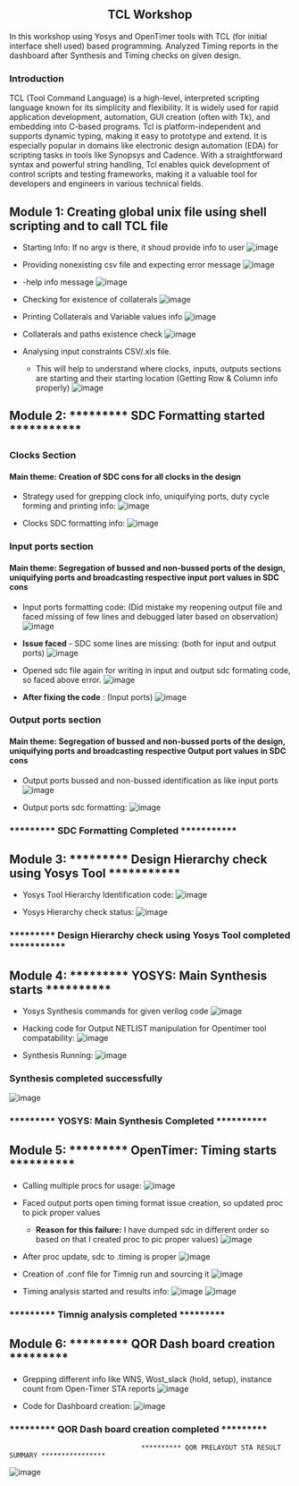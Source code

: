 ## <center>TCL Workshop</center> 
In this workshop using Yosys and OpenTimer tools with TCL (for initial interface shell used) based programming.
Analyzed Timing reports in the dashboard after Synthesis and Timing checks on given design.


### Introduction
TCL (Tool Command Language) is a high-level, interpreted scripting language known for its simplicity and flexibility. It is widely used for rapid application development, automation, GUI creation (often with Tk), and embedding into C-based programs. Tcl is platform-independent and supports dynamic typing, making it easy to prototype and extend. It is especially popular in domains like electronic design automation (EDA) for scripting tasks in tools like Synopsys and Cadence. With a straightforward syntax and powerful string handling, Tcl enables quick development of control scripts and testing frameworks, making it a valuable tool for developers and engineers in various technical fields.

## Module 1: Creating global unix file using shell scripting and to call TCL file

- Starting Info: If no argv is there, it shoud provide info to user
![image](https://github.com/user-attachments/assets/86f6226f-6654-4815-a151-ba6203c8b1fc)

- Providing nonexisting csv file and expecting error message
![image](https://github.com/user-attachments/assets/c7cdddee-6acf-472f-af85-b35a19688ce8)

- -help info message
![image](https://github.com/user-attachments/assets/1cb3de86-8f2e-4282-8e17-06908724061a)

- Checking for existence of collaterals
![image](https://github.com/user-attachments/assets/3fe7f6b2-53e1-435e-a209-06c59899d3e4)

- Printing Collaterals and Variable values info
![image](https://github.com/user-attachments/assets/330d6fb3-4117-4318-bf61-8061e5b9288d)

- Collaterals and paths existence check
![image](https://github.com/user-attachments/assets/33bdb8c2-c9b2-4235-adde-931bb1f4e19c)

- Analysing input constraints CSV/.xls file.
  - This will help to understand where clocks, inputs, outputs sections are starting and their starting location (Getting Row & Column info properly)
![image](https://github.com/user-attachments/assets/60ad5241-c611-40d8-9816-dacf50984083)

## Module 2: ********* SDC Formatting started ***********

 ### Clocks Section
 #### Main theme: Creation of SDC cons for all clocks in the design
- Strategy used for grepping clock info, uniquifying ports, duty cycle forming and printing info:
![image](https://github.com/user-attachments/assets/d69bf7be-057a-4acc-9a6d-3125a10173fe)

- Clocks SDC formatting info:
![image](https://github.com/user-attachments/assets/d837c81d-fd7a-4f73-a451-018a79cd6a53)

### Input ports section 
#### Main theme: Segregation of bussed and non-bussed ports of the design, uniquifying ports and broadcasting respective input port values in SDC cons 

- Input ports formatting code: (Did mistake my reopening output file and faced missing of few lines and debugged later based on observation)
![image](https://github.com/user-attachments/assets/5b45a046-ec74-4a69-bbc8-f1f3e459430f)

- **Issue faced** - SDC some lines are missing: (both for input and output ports)
![image](https://github.com/user-attachments/assets/d241a8d8-b24b-44d4-911d-a5108354eea4)

- Opened sdc file again for writing in input and output sdc formating code, so faced above error.
![image](https://github.com/user-attachments/assets/0fbca738-6de9-4034-b6fa-3db441a1c812)

- **After fixing the code** : (Input ports)
![image](https://github.com/user-attachments/assets/1f61cd67-6209-415a-95d7-da2b9613bec7)

### Output ports section 
#### Main theme: Segregation of bussed and non-bussed ports of the design, uniquifying ports and broadcasting respective Output port values in SDC cons

- Output ports bussed and non-bussed identification as like input ports 
![image](https://github.com/user-attachments/assets/73e9ccd4-63f2-48bf-907f-76b32f00a26a)

- Output ports sdc formatting:
![image](https://github.com/user-attachments/assets/c9c5cf97-697c-4ae5-a736-670d5f1e54b7)

###             ********* SDC Formatting Completed ***********


## Module 3: ********* Design Hierarchy check using Yosys Tool ***********

- Yosys Tool Hierarchy Identification code:
![image](https://github.com/user-attachments/assets/643dd02e-7d0c-4fac-bb4e-8eb9659975f5)

- Yosys Hierarchy check status:
![image](https://github.com/user-attachments/assets/caaf79bd-b8ee-40fa-b0f1-d99c3c8bb711)

### ********* Design Hierarchy check using Yosys Tool completed ***********

## Module 4: ********* YOSYS: Main Synthesis starts **********

- Yosys Synthesis commands for given verilog code 
![image](https://github.com/user-attachments/assets/942f2861-211a-4390-94c0-9ccc4641e27b)

- Hacking code for Output NETLIST manipulation for Opentimer tool compatability:
![image](https://github.com/user-attachments/assets/41881b39-da4c-41b1-9f51-0026640df679)

- Synthesis Running:
![image](https://github.com/user-attachments/assets/3b69be68-ff9c-4b56-822d-e951f8ff666b)

### Synthesis completed successfully
![image](https://github.com/user-attachments/assets/82a4b8e9-2f14-4a39-85ce-0d6ed874013c)

###  ********* YOSYS: Main Synthesis Completed **********

## Module 5: ********* OpenTimer: Timing starts **********

- Calling multiple procs for usage:
![image](https://github.com/user-attachments/assets/5ea37d3a-56c9-4547-a786-9a470c57afcb)

- Faced output ports open timing format issue creation, so updated proc to pick proper values 
  - **Reason for this failure:** I have dumped sdc in different order so based on that I created proc to pic proper values)
![image](https://github.com/user-attachments/assets/00b3688a-1ca2-4f68-a10d-77b5e7b758af)

- After proc update, sdc to .timing is proper
![image](https://github.com/user-attachments/assets/6dbd6e00-de88-4abf-9c5c-1d55504a2071)

- Creation of .conf file for Timnig run and sourcing it
![image](https://github.com/user-attachments/assets/6035f09e-ed2c-44a3-9d52-214530177daa)

- Timing analysis started and results info:
![image](https://github.com/user-attachments/assets/7cef9860-c0a1-4c74-933a-2cff0bd12e55)
![image](https://github.com/user-attachments/assets/b3851398-65af-4413-b32d-74805bc2c6df)

### ********* Timnig analysis completed *********

## Module 6: ********* QOR Dash board creation *********

- Grepping different info like WNS, Wost_slack (hold, setup), instance count from Open-Timer STA reports
![image](https://github.com/user-attachments/assets/49f9e064-7243-4d27-b509-e7183ae25b3f)

- Code for Dashboard creation:
![image](https://github.com/user-attachments/assets/81c9f94c-e6d7-4bb3-8d08-1d2ff864df07)

### ********* QOR Dash board creation completed *********


                                     ********** QOR PRELAYOUT STA RESULT SUMMARY ****************
![image](https://github.com/user-attachments/assets/13fa140c-6402-4657-ba0e-0979024f834c)




